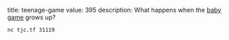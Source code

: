 title: teenage-game
value: 395
description: What happens when the [baby game](https://play.picoctf.org/practice/challenge/346) grows up?

`nc tjc.tf 31119`